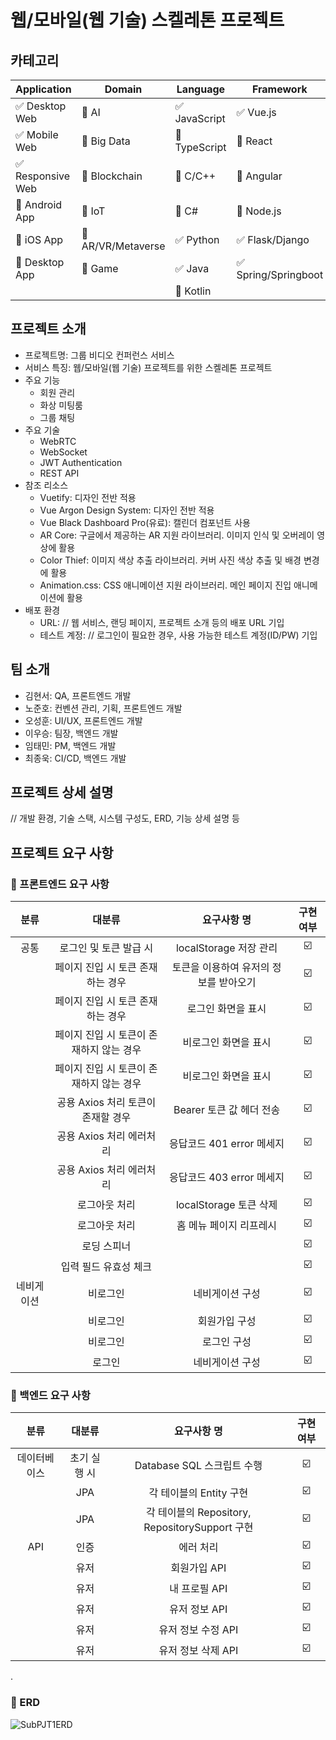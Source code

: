 # 웹/모바일(웹 기술) 스켈레톤 프로젝트

<!-- 필수 항목 -->

## 카테고리

| Application | Domain | Language | Framework |
| ---- | ---- | ---- | ---- |
| :white_check_mark: Desktop Web | :black_square_button: AI | :white_check_mark: JavaScript | :white_check_mark: Vue.js |
| :white_check_mark: Mobile Web | :black_square_button: Big Data | :black_square_button: TypeScript | :black_square_button: React |
| :white_check_mark: Responsive Web | :black_square_button: Blockchain | :black_square_button: C/C++ | :black_square_button: Angular |
| :black_square_button: Android App | :black_square_button: IoT | :black_square_button: C# | :black_square_button: Node.js |
| :black_square_button: iOS App | :black_square_button: AR/VR/Metaverse | :white_check_mark: Python | :white_check_mark: Flask/Django |
| :black_square_button: Desktop App | :black_square_button: Game | :white_check_mark: Java | :white_check_mark: Spring/Springboot |
| | | :black_square_button: Kotlin | |

<!-- 필수 항목 -->

## 프로젝트 소개

* 프로젝트명: 그룹 비디오 컨퍼런스 서비스
* 서비스 특징: 웹/모바일(웹 기술) 프로젝트를 위한 스켈레톤 프로젝트
* 주요 기능
  - 회원 관리
  - 화상 미팅룸
  - 그룹 채팅
* 주요 기술
  - WebRTC
  - WebSocket
  - JWT Authentication
  - REST API
* 참조 리소스
  * Vuetify: 디자인 전반 적용
  * Vue Argon Design System: 디자인 전반 적용
  * Vue Black Dashboard Pro(유료): 캘린더 컴포넌트 사용
  * AR Core: 구글에서 제공하는 AR 지원 라이브러리. 이미지 인식 및 오버레이 영상에 활용
  * Color Thief: 이미지 색상 추출 라이브러리. 커버 사진 색상 추출 및 배경 변경에 활용
  * Animation.css: CSS 애니메이션 지원 라이브러리. 메인 페이지 진입 애니메이션에 활용
* 배포 환경
  - URL: // 웹 서비스, 랜딩 페이지, 프로젝트 소개 등의 배포 URL 기입
  - 테스트 계정: // 로그인이 필요한 경우, 사용 가능한 테스트 계정(ID/PW) 기입

<!-- 자유 양식 -->

## 팀 소개
* 김현서: QA, 프론트엔드 개발
* 노준호: 컨벤션 관리, 기획, 프론트엔드 개발
* 오성훈: UI/UX, 프론트엔드 개발
* 이우승: 팀장, 백엔드 개발
* 임태민: PM, 백엔드 개발
* 최종욱: CI/CD, 백엔드 개발

<!-- 자유 양식 -->

## 프로젝트 상세 설명

// 개발 환경, 기술 스택, 시스템 구성도, ERD, 기능 상세 설명 등

## 프로젝트 요구 사항

### 📌 프론트엔드 요구 사항
| 분류           |  대분류     |   요구사항 명           |     구현 여부       |
| :----------------: | :----------------: | :----------------:  | :----------------: |
| 공통 |   로그인 및 토큰 발급 시 | localStorage 저장 관리 | ☑️ |
| |  페이지 진입 시 토큰 존재하는 경우 |  토큰을 이용하여 유저의 정보를 받아오기 | ☑️ |
| |  페이지 진입 시 토큰 존재하는 경우 |  로그인 화면을 표시 | ☑️ |
| | 페이지 진입 시 토큰이 존재하지 않는 경우 | 비로그인 화면을 표시 | ☑️ |
| | 페이지 진입 시 토큰이 존재하지 않는 경우 | 비로그인 화면을 표시 | ☑️ |
| | 공용 Axios 처리 토큰이 존재할 경우 | Bearer 토큰 값 헤더 전송 | ☑️ |
| | 공용 Axios 처리 에러처리 | 응답코드 401 error 메세지 | ☑️ |
| | 공용 Axios 처리 에러처리 | 응답코드 403 error 메세지 | ☑️ |
| | 로그아웃 처리 | localStorage 토큰 삭제 | ☑️ |
| | 로그아웃 처리 | 홈 메뉴 페이지 리프레시 | ☑️ |
| | 로딩 스피너 |  | ☑️ |
| | 입력 필드 유효성 체크 |  | ☑️ |
| 네비게이션 | 비로그인  | 네비게이션 구성 | ☑️ |
|  | 비로그인  | 회원가입 구성 | ☑️ |
|  | 비로그인  | 로그인 구성 | ☑️ |
|  | 로그인  | 네비게이션 구성 | ☑️ |


### 📌 백엔드 요구 사항
| 분류           |  대분류     |   요구사항 명           |     구현 여부       |
| :----------------: | :----------------: | :----------------:  | :----------------: |
| 데이터베이스 | 초기 실행 시 | Database SQL 스크립트 수행 | ☑️ |
| | JPA | 각 테이블의 Entity 구현 | ☑️ |
| | JPA | 각 테이블의 Repository, RepositorySupport 구현 | ☑️ |
| API | 인증 | 에러 처리 | ☑️ |
| | 유저 | 회원가입 API  | ☑️ |
| | 유저 | 내 프로필 API  | ☑️ |
| | 유저 | 유저 정보 API  | ☑️ |
| | 유저 | 유저 정보 수정 API  | ☑️ |
| | 유저 | 유저 정보 삭제 API  | ☑️ |
.

### 📌 ERD

![SubPJT1ERD](https://user-images.githubusercontent.com/91431779/212225285-009d9fef-086e-444e-a70d-bdb9400766d1.png)
